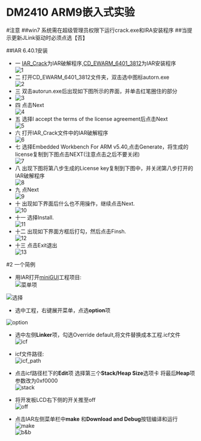 # DM2410 ARM9嵌入式实验

#注意
##win7 系统需在超级管理员权限下运行crack.exe和IRA安装程序
##当提示更新JLink驱动时必须点选【否】

##IAR 6.40.1安装
- 一 [IAR_Crack](http://pan.baidu.com/s/1i3kXLyP)为IAR破解程序,[CD_EWARM_6401_3812](http://pan.baidu.com/s/1gdIRNjH)为IAR安装程序   
 ![1](http://img5.douban.com/view/photo/photo/public/p2239693923.jpg)    
- 二 打开CD_EWARM_6401_3812文件夹，双击选中图标autorn.exe    
 ![2](http://img3.douban.com/view/photo/large/public/p2239697463.jpg)    
- 三 双击autorun.exe后出现如下图所示的界面，并单击红笔圈住的部分   
- ![3](http://img5.douban.com/view/photo/photo/public/p2239693928.jpg)   
- 四 点击Next   
 ![4](http://img5.douban.com/view/photo/photo/public/p2239693929.jpg)   
- 五 选择I accept the terms of the  license agreement后点击Next   
 ![5](http://img5.douban.com/view/photo/photo/public/p2239693930.jpg)    
- 六 打开IAR_Crack文件中的IAR破解程序    
 ![6](http://img5.douban.com/view/photo/photo/public/p2239693931.jpg)    
- 七 选择Embedded Workbench For ARM v5.40,点击Generate，将生成的license复制到下图点击NEXT(注意点击之后不要关闭)   
 ![7](http://img5.douban.com/view/photo/photo/public/p2239693932.jpg)   
- 八 出现下图将第八步生成的License key复制到下图中，并关闭第八步打开的IAR破解程序   
 ![8](http://img5.douban.com/view/photo/photo/public/p2239693933.jpg)    
- 九 点Next   
 ![9](http://img5.douban.com/view/photo/photo/public/p2239693934.jpg)    
- 十 出现如下界面后什么也不用操作，继续点击Next.   
 ![10](http://img5.douban.com/view/photo/photo/public/p2239693936.jpg)    
- 十一 选择Install.    
 ![11](http://img5.douban.com/view/photo/photo/public/p2239693937.jpg)    
- 十二 出现如下界面方框后打勾，然后点击Finsh.    
 ![12](http://img3.douban.com/view/photo/photo/public/p2239693940.jpg)    
- 十三 点击Exit退出   
 ![13](http://img3.douban.com/view/photo/large/public/p2239693941.jpg)    





#2 一个简例   
- 用IAR打开[miniGUI](http://pan.baidu.com/s/1dD3wN9f)工程项目:         
 ![菜单项](http://img3.douban.com/view/photo/large/public/p2239691074.jpg)       

 ![选择](http://img5.douban.com/view/photo/large/public/p2239691076.jpg)        
          
          
- 选中工程，右键展开菜单，点选**option**项       

 ![option](http://img5.douban.com/view/photo/large/public/p2239694336.jpg)       

- 选中左侧**Linker**项，勾选Override default,将文件替换成本工程.icf文件    
 ![icf](http://img3.douban.com/view/photo/large/public/p2239694340.jpg)   

- icf文件路径:  
  ![icf_path](http://img3.douban.com/view/photo/large/public/p2239694341.jpg)     

- 点击icf路径栏下的**Edit**项 选择第三个**Stack/Heap Size**选项卡 将最后**Heap**项参数改为0xf0000  
  ![stack](http://img3.douban.com/view/photo/large/public/p2239700030.jpg)

- 将开发板LCD右下侧的开关推至off   
  ![off](http://img5.douban.com/view/photo/photo/public/p2239702549.jpg)

- 点击IAR左侧菜单栏中**make** 和**Download and Debug**按钮编译和运行    
  ![make](http://img3.douban.com/view/photo/large/public/p2239702970.jpg)  
  ![b&b](http://img3.douban.com/view/photo/large/public/p2239702974.jpg)  


